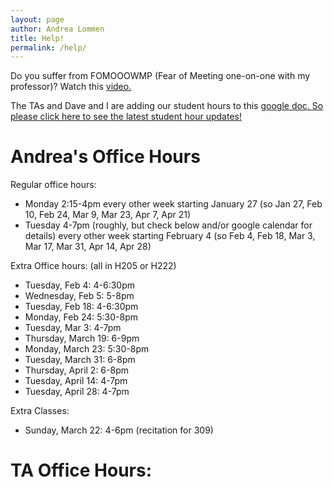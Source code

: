 ```yaml
---
layout: page
author: Andrea Lommen
title: Help! 
permalink: /help/
---
```


Do you suffer from FOMOOOWMP (Fear of Meeting one-on-one with my professor)?
Watch this [video.](https://www.youtube.com/watch?v=yQq1-_ujXrM) 

The TAs and Dave and I are adding our student hours to this [google doc. So please click here to see the latest student hour updates!](https://docs.google.com/document/d/1XD_No0nUvi5e2BsBCwCWTfb_-dSAa29GAsaX0ij4xOM/edit?usp=sharing)

# Andrea's Office Hours

Regular office hours: 

* Monday 2:15-4pm every other week starting January 27
(so Jan 27, Feb 10, Feb 24, Mar 9, Mar 23, Apr 7, Apr 21)
* Tuesday 4-7pm (roughly, but check below and/or google calendar for details) every other week starting February 4
(so Feb 4, Feb 18, Mar 3, Mar 17, Mar 31, Apr 14, Apr 28)


Extra Office hours: (all in H205 or H222)
* Tuesday, Feb 4: 4-6:30pm
* Wednesday, Feb 5: 5-8pm
* Tuesday, Feb 18: 4-6:30pm
* Monday, Feb 24: 5:30-8pm
* Tuesday, Mar 3: 4-7pm
* Thursday, March 19: 6-9pm
* Monday, March 23: 5:30-8pm
* Tuesday, March 31: 6-8pm
* Thursday, April 2: 6-8pm
* Tuesday, April 14: 4-7pm
* Tuesday, April 28: 4-7pm

Extra Classes:
* Sunday, March 22: 4-6pm (recitation for 309)

# TA Office Hours:
